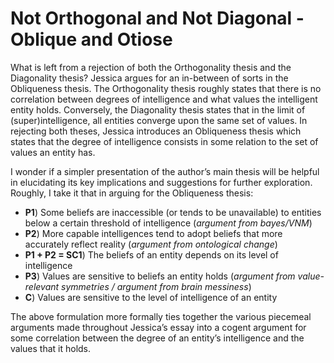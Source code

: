 # Not Orthogonal and Not Diagonal - Oblique and Otiose

What is left from a rejection of both the Orthogonality thesis and the Diagonality thesis? Jessica argues for an in-between of sorts in the Obliqueness thesis. The Orthogonality thesis roughly states that there is no correlation between degrees of intelligence and what values the intelligent entity holds. Conversely, the Diagonality thesis states that in the limit of (super)intelligence, all entities converge upon the same set of values. In rejecting both theses, Jessica introduces an Obliqueness thesis which states that the degree of intelligence consists in some relation to the set of values an entity has.

I wonder if a simpler presentation of the author’s main thesis will be helpful in elucidating its key implications and suggestions for further exploration. Roughly, I take it that in arguing for the Obliqueness thesis:

- **P1**) Some beliefs are inaccessible (or tends to be unavailable) to entities below a certain threshold of intelligence (*argument from bayes/VNM*)
- **P2**) More capable intelligences tend to adopt beliefs that more accurately reflect reality (*argument from ontological change*)
- **P1 + P2 = SC1**) The beliefs of an entity depends on its level of intelligence
- **P3**) Values are sensitive to beliefs an entity holds (*argument from value-relevant symmetries / argument from brain messiness*)
- **C**) Values are sensitive to the level of intelligence of an entity

The above formulation more formally ties together the various piecemeal arguments made throughout Jessica’s essay into a cogent argument for some correlation between the degree of an entity’s intelligence and the values that it holds.
